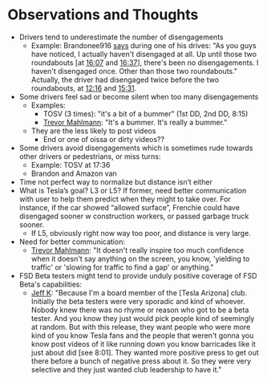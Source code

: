 # Observations and Thoughts

- Drivers tend to underestimate the number of disengagements
    - Example: Brandonee916 [says](https://youtu.be/2syXnikGlYQ?t=1641) during one of his drives: "As you guys have noticed, I actually
      haven't disengaged at all.  Up until those two roundabouts [at [16:07](https://youtu.be/2syXnikGlYQ?t=967) and [16:37](https://youtu.be/2syXnikGlYQ?t=997)],
      there's been no disengagements. I haven't disengaged once. Other than those two roundabouts."
      Actually, the driver had disengaged twice before the two roundabouts,
      at [12:16](https://youtu.be/2syXnikGlYQ?t=736) and [15:31](https://youtu.be/2syXnikGlYQ?t=931).
- Some drivers feel sad or become silent when too many disengagements
    - Examples:
        - TOSV (3 times): "it's a bit of a bummer" (1st DD, 2nd DD, 8:15)
        - [Trevor Mahlmann](https://youtu.be/xO91orxiG-M?t=472): "It's a bummer. It's really a bummer."
    - They are the less likely to post videos
        - End or one of oissa or dirty videos??
- Some drivers avoid disengagements which is sometimes rude towards other drivers or pedestrians, or miss turns:
    - Example: TOSV at 17:36
    - Brandon and Amazon van
- Time not perfect way to normalize but distance isn’t either
- What is Tesla’s goal? L3 or L5? If former, need better communication with user to help them predict when they might to take over. For instance, if the car showed “allowed surface”, Frenchie could have disengaged sooner w construction workers, or passed garbage truck sooner.
    - If L5, obviously right now way too poor, and distance is very large.
- Need for better communication:
    - [Trevor Mahlmann](https://youtu.be/xO91orxiG-M?t=70): "It doesn't really inspire too much confidence when it doesn't say anything on the screen,
      you know, 'yielding to traffic' or 'slowing for traffic to find a gap' or anything."
- FSD Beta testers might tend to provide unduly positive coverage of FSD Beta's capabilities:
    - [Jeff K](https://www.youtube.com/watch?v=tK8jNb_jkz0): "Because I'm a board member of the [Tesla Arizona] club. Initially the beta testers were very sporadic and kind of whoever. Nobody knew there was no rhyme or reason who got to be a beta tester. And you know they just would pick people kind of seemingly at random. But with this release, they want people who were more kind of you know Tesla fans and the people that weren't gonna you know post videos of it like running down you know barricades like it just about did [see 8:01]. They wanted more positive press to get out there before a bunch of negative press about it. So they were very selective and they just wanted club leadership to have it."
